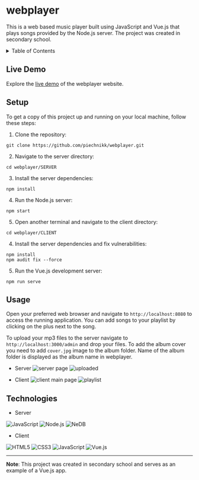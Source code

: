 # webplayer

This is a web based music player built using JavaScript and Vue.js that plays songs provided by the Node.js server. The project was created in secondary school.

<details>
  <summary>Table of Contents</summary>
  <ul>
    <li><a href="#live-demo">Live Demo</a></li>
    <li><a href="#setup">Setup</a></li>
    <li><a href="#usage">Usage</a></li>
    <li><a href="#technologies">Technologies</a></li>
  </ul>
</details>

## Live Demo

Explore the [live demo](https://piechnikk.github.io/webplayer/) of the webplayer website.

## Setup

To get a copy of this project up and running on your local machine, follow these steps:

1. Clone the repository: 
```
git clone https://github.com/piechnikk/webplayer.git
```
2. Navigate to the server directory: 
```
cd webplayer/SERVER
```
3. Install the server dependencies:
```
npm install
```
4. Run the Node.js server:
```
npm start
```
5. Open another terminal and navigate to the client directory: 
```
cd webplayer/CLIENT
```
4. Install the server dependencies and fix vulnerabilities:
```
npm install
npm audit fix --force
```
5. Run the Vue.js development server:
```
npm run serve
```

## Usage

Open your preferred web browser and navigate to `http://localhost:8080` to access the running application. You can add songs to your playlist by clicking on the plus next to the song.

To upload your mp3 files to the server navigate to `http://localhost:3000/admin` and drop your files. To add the album cover you need to add `cover.jpg` image to the album folder. Name of the album folder is displayed as the album name in webplayer.

- Server
![server page](https://github.com/piechnikk/webplayer/assets/51060535/34ecf825-b9e7-432c-ab25-077a91fd6a53)
![uploaded](https://github.com/piechnikk/webplayer/assets/51060535/7e3a84e0-f02e-4f6f-952f-c7b08dc4f38b)


- Client
![client main page](https://github.com/piechnikk/webplayer/assets/51060535/c4363e13-8287-44d2-87ec-018eaaf091f8)
![playlist](https://github.com/piechnikk/webplayer/assets/51060535/582d67df-fd0b-4c1a-b974-c78a80270f6a)


## Technologies

- Server
<div>
    <img src="https://img.shields.io/badge/JavaScript-323330?style=for-the-badge&logo=javascript&logoColor=F7DF1E" alt="JavaScript">
    <img src="https://img.shields.io/badge/Node%20js-339933?style=for-the-badge&logo=nodedotjs&logoColor=white" alt="Node.js">
    <img src="https://img.shields.io/badge/NeDB-244A64?style=for-the-badge" alt="NeDB">
</div>

- Client
<div>
    <img src="https://img.shields.io/badge/HTML5-E34F26?style=for-the-badge&logo=html5&logoColor=white" alt="HTML5"> 
    <img src="https://img.shields.io/badge/CSS3-1572B6?style=for-the-badge&logo=css3&logoColor=white" alt="CSS3">
    <img src="https://img.shields.io/badge/JavaScript-323330?style=for-the-badge&logo=javascript&logoColor=F7DF1E" alt="JavaScript">  
    <img src="https://img.shields.io/badge/Vue%20js-35495E?style=for-the-badge&logo=vuedotjs&logoColor=4FC08D" alt="Vue.js"> 
</div>

---

**Note**: This project was created in secondary school and serves as an example of a Vue.js app.
